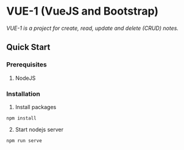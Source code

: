 # VUE-1 (VueJS and Bootstrap)

_VUE-1 is a project for create, read, update and delete (CRUD) notes._ 

## Quick Start

### Prerequisites

1. NodeJS

### Installation
1. Install packages 
``` 
npm install
```
2. Start nodejs server 
``` 
npm run serve
```

